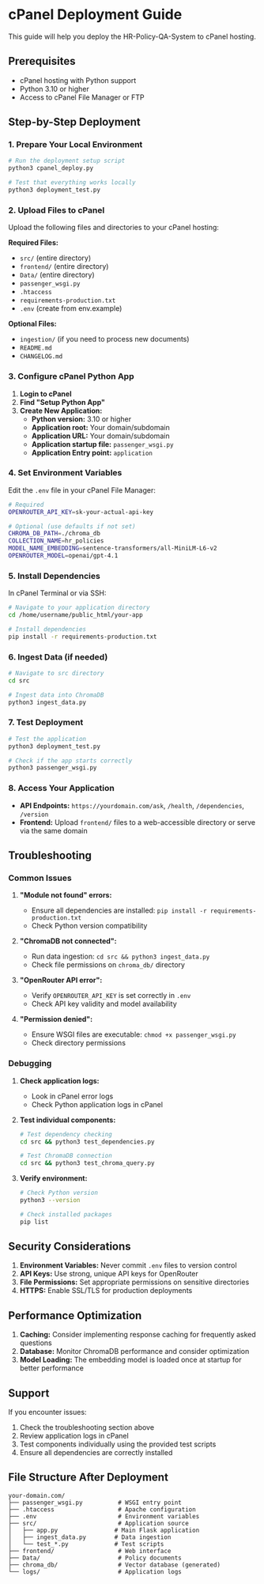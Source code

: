 # cPanel Deployment Guide

This guide will help you deploy the HR-Policy-QA-System to cPanel hosting.

## Prerequisites

- cPanel hosting with Python support
- Python 3.10 or higher
- Access to cPanel File Manager or FTP

## Step-by-Step Deployment

### 1. Prepare Your Local Environment

```bash
# Run the deployment setup script
python3 cpanel_deploy.py

# Test that everything works locally
python3 deployment_test.py
```

### 2. Upload Files to cPanel

Upload the following files and directories to your cPanel hosting:

**Required Files:**
- `src/` (entire directory)
- `frontend/` (entire directory)
- `Data/` (entire directory)
- `passenger_wsgi.py`
- `.htaccess`
- `requirements-production.txt`
- `.env` (create from env.example)

**Optional Files:**
- `ingestion/` (if you need to process new documents)
- `README.md`
- `CHANGELOG.md`

### 3. Configure cPanel Python App

1. **Login to cPanel**
2. **Find "Setup Python App"**
3. **Create New Application:**
   - **Python version:** 3.10 or higher
   - **Application root:** Your domain/subdomain
   - **Application URL:** Your domain/subdomain
   - **Application startup file:** `passenger_wsgi.py`
   - **Application Entry point:** `application`

### 4. Set Environment Variables

Edit the `.env` file in your cPanel File Manager:

```bash
# Required
OPENROUTER_API_KEY=sk-your-actual-api-key

# Optional (use defaults if not set)
CHROMA_DB_PATH=./chroma_db
COLLECTION_NAME=hr_policies
MODEL_NAME_EMBEDDING=sentence-transformers/all-MiniLM-L6-v2
OPENROUTER_MODEL=openai/gpt-4.1
```

### 5. Install Dependencies

In cPanel Terminal or via SSH:

```bash
# Navigate to your application directory
cd /home/username/public_html/your-app

# Install dependencies
pip install -r requirements-production.txt
```

### 6. Ingest Data (if needed)

```bash
# Navigate to src directory
cd src

# Ingest data into ChromaDB
python3 ingest_data.py
```

### 7. Test Deployment

```bash
# Test the application
python3 deployment_test.py

# Check if the app starts correctly
python3 passenger_wsgi.py
```

### 8. Access Your Application

- **API Endpoints:** `https://yourdomain.com/ask`, `/health`, `/dependencies`, `/version`
- **Frontend:** Upload `frontend/` files to a web-accessible directory or serve via the same domain

## Troubleshooting

### Common Issues

1. **"Module not found" errors:**
   - Ensure all dependencies are installed: `pip install -r requirements-production.txt`
   - Check Python version compatibility

2. **"ChromaDB not connected":**
   - Run data ingestion: `cd src && python3 ingest_data.py`
   - Check file permissions on `chroma_db/` directory

3. **"OpenRouter API error":**
   - Verify `OPENROUTER_API_KEY` is set correctly in `.env`
   - Check API key validity and model availability

4. **"Permission denied":**
   - Ensure WSGI files are executable: `chmod +x passenger_wsgi.py`
   - Check directory permissions

### Debugging

1. **Check application logs:**
   - Look in cPanel error logs
   - Check Python application logs in cPanel

2. **Test individual components:**
   ```bash
   # Test dependency checking
   cd src && python3 test_dependencies.py
   
   # Test ChromaDB connection
   cd src && python3 test_chroma_query.py
   ```

3. **Verify environment:**
   ```bash
   # Check Python version
   python3 --version
   
   # Check installed packages
   pip list
   ```

## Security Considerations

1. **Environment Variables:** Never commit `.env` files to version control
2. **API Keys:** Use strong, unique API keys for OpenRouter
3. **File Permissions:** Set appropriate permissions on sensitive directories
4. **HTTPS:** Enable SSL/TLS for production deployments

## Performance Optimization

1. **Caching:** Consider implementing response caching for frequently asked questions
2. **Database:** Monitor ChromaDB performance and consider optimization
3. **Model Loading:** The embedding model is loaded once at startup for better performance

## Support

If you encounter issues:

1. Check the troubleshooting section above
2. Review application logs in cPanel
3. Test components individually using the provided test scripts
4. Ensure all dependencies are correctly installed

## File Structure After Deployment

```
your-domain.com/
├── passenger_wsgi.py          # WSGI entry point
├── .htaccess                  # Apache configuration
├── .env                       # Environment variables
├── src/                       # Application source
│   ├── app.py                # Main Flask application
│   ├── ingest_data.py        # Data ingestion
│   └── test_*.py             # Test scripts
├── frontend/                  # Web interface
├── Data/                      # Policy documents
├── chroma_db/                 # Vector database (generated)
└── logs/                      # Application logs
```
